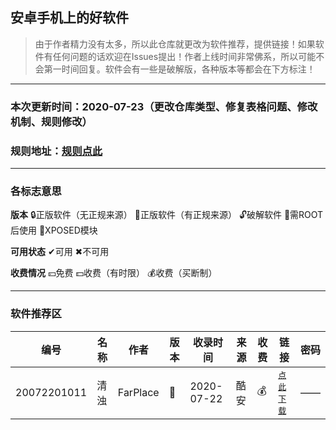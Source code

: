 ## 安卓手机上的好软件
> 由于作者精力没有太多，所以此仓库就更改为软件推荐，提供链接！如果软件有任何问题的话欢迎在Issues提出！作者上线时间非常佛系，所以可能不会第一时间回复。软件会有一些是破解版，各种版本等都会在下方标注！
***
### 本次更新时间：2020-07-23（更改仓库类型、修复表格问题、修改机制、规则修改）
### 规则地址：[规则点此](https://github.com/EthanJenny/Android-Good-Software/blob/master/guize.md)
***
### 各标志意思
**版本** 🔒正版软件（无正规来源） 🔐正版软件（有正规来源） 🔓破解软件 🔧需ROOT后使用 🔨XPOSED模块

**可用状态** ✔可用 ✖不可用

**收费情况** 💴免费 💵收费（有时限） 💰收费（买断制）
***
### 软件推荐区
|编号|名称|作者|版本|收录时间|来源|收费|链接|密码|
|----|----|----|----|----|----|----|----|----|
|20072201011|清浊|FarPlace|🔐|2020-07-22|酷安|💰|<kbd>[点此下载](https://www.coolapk.com/apk/com.farplace.qingzhuo)</kbd>|——|

